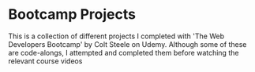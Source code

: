 # Bootcamp Projects

This is a collection of different projects I completed with 'The Web Developers Bootcamp' by Colt Steele on Udemy. Although some of these are code-alongs, I attempted and completed them before watching the relevant course videos 
